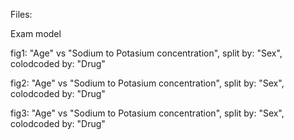 Files:


Exam model 

fig1: 
     "Age" vs "Sodium to Potasium concentration", split by: "Sex", colodcoded by: "Drug"


fig2: 
     "Age" vs "Sodium to Potasium concentration", split by: "Sex", colodcoded by: "Drug"

fig3: 
     "Age" vs "Sodium to Potasium concentration", split by: "Sex", colodcoded by: "Drug"
